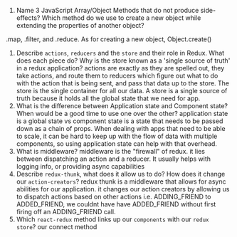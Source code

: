 1.  Name 3 JavaScript Array/Object Methods that do not produce side-effects? Which method do we use to create a new object while extending the properties of another object?

.map, .filter, and .reduce. As for creating a new object, Object.create()

1.  Describe `actions`, `reducers` and the `store` and their role in Redux. What does each piece do? Why is the store known as a 'single source of truth' in a redux application?
    actions are exactly as they are spelled out, they take actions, and route them to reducers which figure out what to do with the action that is being sent, and pass that data up to the store. The store is the single container for all our data. A store is a single source of truth because it holds all the global state that we need for app.
1.  What is the difference between Application state and Component state? When would be a good time to use one over the other?
    application state is a global state vs component state is a state that needs to be passed down as a chain of props. When dealing with apps that need to be able to scale, it can be hard to keep up with the flow of data with multiple components, so using application state can help with that overhead.
1.  What is middleware?
    middleware is the "firewall" of redux. it lies between dispatching an action and a reducer. It usually helps with logging info, or providing async capabilities
1.  Describe `redux-thunk`, what does it allow us to do? How does it change our `action-creators`?
    redux thunk is a middleware that allows for async abilities for our application. it changes our action creators by allowing us to dispatch actions based on other actions i.e. ADDING_FRIEND to ADDED_FRIEND, we couldnt have have ADDED_FRIEND without first firing off an ADDING_FRIEND call.
1.  Which `react-redux` method links up our `components` with our `redux store`?
    our connect method
